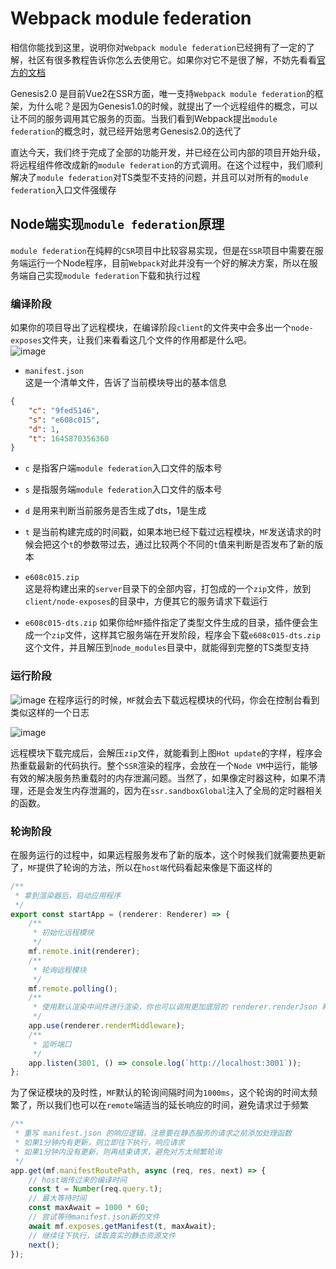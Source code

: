 # Webpack module federation
相信你能找到这里，说明你对`Webpack module federation`已经拥有了一定的了解，社区有很多教程告诉你怎么去使用它。如果你对它不是很了解，不妨先看看[官方的文档](https://webpack.docschina.org/concepts/module-federation/)


Genesis2.0 是目前Vue2在SSR方面，唯一支持`Webpack module federation`的框架，为什么呢？是因为Genesis1.0的时候，就提出了一个远程组件的概念，可以让不同的服务调用其它服务的页面。当我们看到Webpack提出`module federation`的概念时，就已经开始思考Genesis2.0的迭代了


直达今天，我们终于完成了全部的功能开发，并已经在公司内部的项目开始升级，将远程组件修改成新的`module federation`的方式调用。在这个过程中，我们顺利解决了`module federation`对TS类型不支持的问题，并且可以对所有的`module federation`入口文件强缓存

## Node端实现`module federation`原理
`module federation`在纯粹的`CSR`项目中比较容易实现，但是在`SSR`项目中需要在服务端运行一个Node程序，目前`Webpack`对此并没有一个好的解决方案，所以在服务端自己实现`module federation`下载和执行过程

### 编译阶段
如果你的项目导出了远程模块，在编译阶段`client`的文件夹中会多出一个`node-exposes`文件夹，让我们来看看这几个文件的作用都是什么吧。    
![image](https://user-images.githubusercontent.com/8424643/155847418-172fc3ca-5499-4a95-a839-9a72104f52f0.png)

- `manifest.json`    
这是一个清单文件，告诉了当前模块导出的基本信息
```json
{
    "c": "9fed5146",
    "s": "e608c015",
    "d": 1,
    "t": 1645870356360
}
```
- `c` 是指客户端`module federation`入口文件的版本号
- `s` 是指服务端`module federation`入口文件的版本号
- `d` 是用来判断当前服务是否生成了dts，1是生成
- `t` 是当前构建完成的时间戳，如果本地已经下载过远程模块，`MF`发送请求的时候会把这个`t`的参数带过去，通过比较两个不同的`t`值来判断是否发布了新的版本

- `e608c015.zip`    
这是将构建出来的`server`目录下的全部内容，打包成的一个`zip`文件，放到`client/node-exposes`的目录中，方便其它的服务请求下载运行

- `e608c015-dts.zip`
如果你给`MF`插件指定了类型文件生成的目录，插件便会生成一个`zip`文件，这样其它服务端在开发阶段，程序会下载`e608c015-dts.zip`这个文件，并且解压到`node_modules`目录中，就能得到完整的TS类型支持

### 运行阶段
![image](https://user-images.githubusercontent.com/8424643/155848245-0648d356-91aa-4672-8eea-4cea2a714c02.png)
在程序运行的时候，`MF`就会去下载远程模块的代码，你会在控制台看到类似这样的一个日志    

![image](https://user-images.githubusercontent.com/8424643/155848316-ac6040a4-5f6b-4562-a54a-30e80f4fb324.png)

远程模块下载完成后，会解压`zip`文件，就能看到上图`Hot update`的字样，程序会热重载最新的代码执行。整个`SSR`渲染的程序，会放在一个`Node VM`中运行，能够有效的解决服务热重载时的内存泄漏问题。当然了，如果像定时器这种，如果不清理，还是会发生内存泄漏的，因为在`ssr.sandboxGlobal`注入了全局的定时器相关的函数。

### 轮询阶段
在服务运行的过程中，如果远程服务发布了新的版本，这个时候我们就需要热更新了，`MF`提供了轮询的方法，所以在`host端`代码看起来像是下面这样的
```ts
/**
 * 拿到渲染器后，启动应用程序
 */
export const startApp = (renderer: Renderer) => {
    /**
     * 初始化远程模块
     */
    mf.remote.init(renderer);
    /**
     * 轮询远程模块
     */
    mf.remote.polling();
    /**
     * 使用默认渲染中间件进行渲染，你也可以调用更加底层的 renderer.renderJson 和 renderer.renderHtml 来实现渲染
     */
    app.use(renderer.renderMiddleware);
    /**
     * 监听端口
     */
    app.listen(3001, () => console.log(`http://localhost:3001`));
};

```
为了保证模块的及时性，`MF`默认的轮询间隔时间为`1000ms`，这个轮询的时间太频繁了，所以我们也可以在`remote`端适当的延长响应的时间，避免请求过于频繁
```ts
/**
 * 重写 manifest.json 的响应逻辑，注意要在静态服务的请求之前添加处理函数
 * 如果1分钟内有更新，则立即往下执行，响应请求
 * 如果1分钟内没有更新，则再结束请求，避免对方太频繁轮询
 */
app.get(mf.manifestRoutePath, async (req, res, next) => {
    // host端传过来的编译时间
    const t = Number(req.query.t);
    // 最大等待时间
    const maxAwait = 1000 * 60;
    // 尝试等待manifest.json新的文件
    await mf.exposes.getManifest(t, maxAwait);
    // 继续往下执行，读取真实的静态资源文件
    next();
});
```